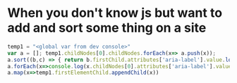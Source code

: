 # When you don't know js but want to add and sort some thing on a site

```js
temp1 = "<global var from dev console>"
var a = []; temp1.childNodes[0].childNodes.forEach(x=> a.push(x));
a.sort((b,c) => { return b.firstChild.attributes['aria-label'].value.localeCompare(c.firstChild.attributes['aria-label'].value,'en')})
a.forEach(x=>console.log(x.childNodes[0].attributes['aria-label'].value))
a.map(x=>temp1.firstElementChild.appendChild(x))
```